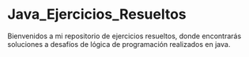 # Java_Ejercicios_Resueltos
Bienvenidos a mi repositorio de ejercicios resueltos, donde encontrarás soluciones a desafíos de lógica de programación realizados en java. 
